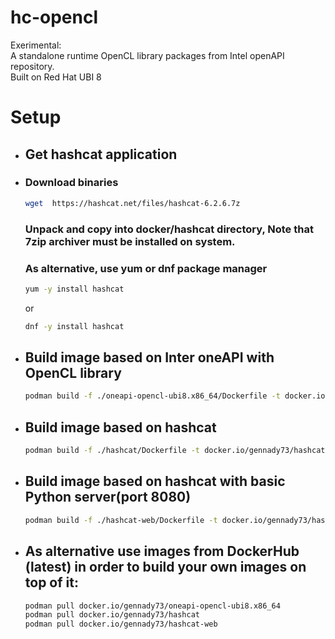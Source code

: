 # hc-opencl
Exerimental:    
A standalone runtime OpenCL library packages from Intel openAPI repository.    
Built on Red Hat UBI 8


# Setup
* ## Get hashcat application 
* ###  Download binaries
    ```bash
    wget  https://hashcat.net/files/hashcat-6.2.6.7z
    ```
  ### Unpack and copy into docker/hashcat directory, Note that 7zip archiver must be installed on system.
  ### As alternative, use yum or dnf package manager
  ```bash    
  yum -y install hashcat
  ```
  or
  ```bash
  dnf -y install hashcat
  ```
* ## Build image based on Inter oneAPI with OpenCL library
    ```bash
    podman build -f ./oneapi-opencl-ubi8.x86_64/Dockerfile -t docker.io/gennady73/hashcat-web:0.0.1 
    ```

* ## Build image based on hashcat
    ```bash
    podman build -f ./hashcat/Dockerfile -t docker.io/gennady73/hashcat:0.0.1 
    ```

* ## Build image based on hashcat with basic Python server(port 8080)
    ```bash
    podman build -f ./hashcat-web/Dockerfile -t docker.io/gennady73/hashcat-web:0.0.1 
    ```

* ## As alternative use images from DockerHub (latest) in order to build your own images on top of it:
    ```bash
    podman pull docker.io/gennady73/oneapi-opencl-ubi8.x86_64
    podman pull docker.io/gennady73/hashcat
    podman pull docker.io/gennady73/hashcat-web
    ```